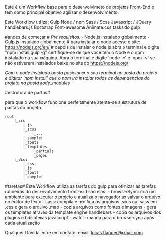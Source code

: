 Este é um Workflow base para o desenvolvimeto de projetos Front-End e tem como principal objetivo agilizar o desenvolvimento.

Este Workflow utiliza:
	Gulp
	Node / npm
	Sass / Scss
	Javascript / JQuery
	handlebars.js
	Bootstrap
	Font-awesome
	Animate.css
	tasks do gulp


#andes de começar #
*Pré requisitos:*
	- Node.js instalado globalmente
 	- Gulp.js instalado globalmente
 	# para instalar o node acesse o site: https://nodejs.org/en/
 	# depois de instalar o node.js abra o terminal e digite "npm install gulp -g"
 	certifique-se de que você tem o Node e o npm instalado na sua máquina.
 	Abra o terminal e digite
	'node -v' e 'npm -v'
	se não estiverem instalados baixe no site do https://nodejs.org/

*Com o node instalado basta posicionar o seu terminal na pasta do projeto e digitar 'npm install'
que o npm irá instalar todas as dependencias do projeto na pasta node_modules*

#estrutura de pastas#

para que o workflow funcione perfeitamente atente-se à estrutura de pastas do projeto:
```
root
	|_src
		|_js
		|_scss
			|_...
		|_samples
		|_fonts
		|_templates
			|_partials
			|_pages
	|_dist
		|_css
		|_js
		|_fonts
		|_samples
```

#tarefas#
	Este Workflow utiliza as tarefas do gulp para otimizar as tarefas rotineiras do desenvolvimento front-end
	são elas:
	- browserSync: cria um ambiente para executar o projeto e atualiza o navegador ao salvar o arquivo no editor de texto
	- sass: compila e minifica os arquivos .sccs ou .sass em .css e gera o arquivo .map
	- copia arquivos como fontes e imagens
	- gera os templates através da template engine handlebars
	- copia os arquivos dos plugins e bibliotecas javascript
	- watch: manda para o browsersync após cada atualização


Qualquer Dúvida entre em contato:
email: lucas.flaquer@gmail.com
